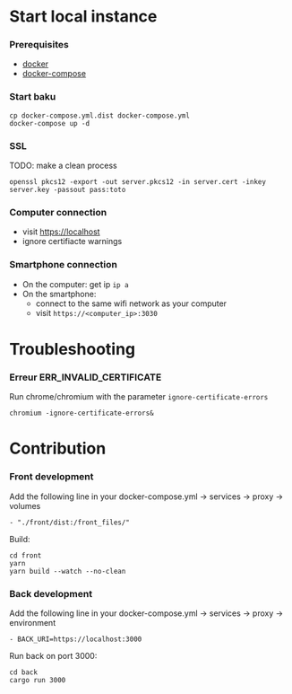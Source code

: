 # Start local instance

### Prerequisites
  - [docker](https://docs.docker.com/install/)
  - [docker-compose](https://docs.docker.com/compose/install/)

### Start baku
```
cp docker-compose.yml.dist docker-compose.yml
docker-compose up -d
```

### SSL
TODO: make a clean process
```
openssl pkcs12 -export -out server.pkcs12 -in server.cert -inkey server.key -passout pass:toto
```

### Computer connection
- visit <https://localhost>
- ignore certifiacte warnings

### Smartphone connection
- On the computer: get ip `ip a`
- On the smartphone: 
  * connect to the same wifi network as your computer
  * visit `https://<computer_ip>:3030`

# Troubleshooting

### Erreur ERR_INVALID_CERTIFICATE
Run chrome/chromium with the parameter `ignore-certificate-errors`
```
chromium -ignore-certificate-errors&
```

# Contribution

### Front development
Add the following line in your docker-compose.yml -> services -> proxy -> volumes
```
- "./front/dist:/front_files/"
```
Build:
```
cd front
yarn
yarn build --watch --no-clean
```

### Back development
Add the following line in your docker-compose.yml -> services -> proxy -> environment
```
- BACK_URI=https://localhost:3000
```
Run back on port 3000:
```
cd back
cargo run 3000
```

